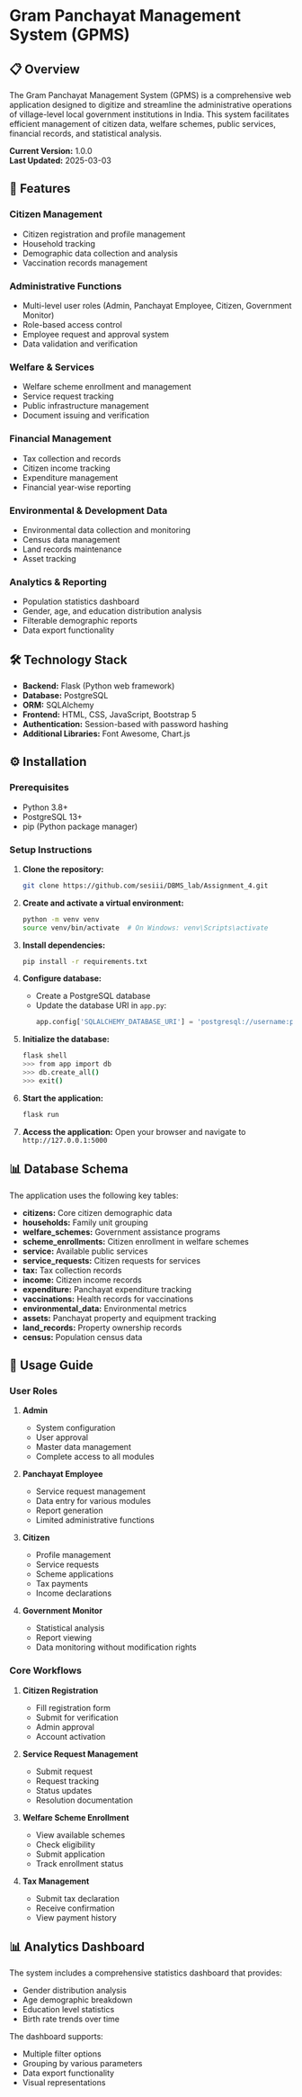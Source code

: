 # Gram Panchayat Management System (GPMS)

## 📋 Overview

The Gram Panchayat Management System (GPMS) is a comprehensive web application designed to digitize and streamline the administrative operations of village-level local government institutions in India. This system facilitates efficient management of citizen data, welfare schemes, public services, financial records, and statistical analysis.

**Current Version:** 1.0.0  
**Last Updated:** 2025-03-03

## 🌟 Features

### Citizen Management
- Citizen registration and profile management
- Household tracking
- Demographic data collection and analysis
- Vaccination records management

### Administrative Functions
- Multi-level user roles (Admin, Panchayat Employee, Citizen, Government Monitor)
- Role-based access control
- Employee request and approval system
- Data validation and verification

### Welfare & Services
- Welfare scheme enrollment and management
- Service request tracking
- Public infrastructure management
- Document issuing and verification

### Financial Management
- Tax collection and records
- Citizen income tracking
- Expenditure management
- Financial year-wise reporting

### Environmental & Development Data
- Environmental data collection and monitoring
- Census data management
- Land records maintenance
- Asset tracking

### Analytics & Reporting
- Population statistics dashboard
- Gender, age, and education distribution analysis
- Filterable demographic reports
- Data export functionality

## 🛠️ Technology Stack

- **Backend:** Flask (Python web framework)
- **Database:** PostgreSQL
- **ORM:** SQLAlchemy
- **Frontend:** HTML, CSS, JavaScript, Bootstrap 5
- **Authentication:** Session-based with password hashing
- **Additional Libraries:** Font Awesome, Chart.js

## ⚙️ Installation

### Prerequisites
- Python 3.8+
- PostgreSQL 13+
- pip (Python package manager)

### Setup Instructions

1. **Clone the repository:**
   ```bash
   git clone https://github.com/sesiii/DBMS_lab/Assignment_4.git
   
   ```

2. **Create and activate a virtual environment:**
   ```bash
   python -m venv venv
   source venv/bin/activate  # On Windows: venv\Scripts\activate
   ```

3. **Install dependencies:**
   ```bash
   pip install -r requirements.txt
   ```

4. **Configure database:**
   - Create a PostgreSQL database
   - Update the database URI in `app.py`:
     ```python
     app.config['SQLALCHEMY_DATABASE_URI'] = 'postgresql://username:password@localhost/database_name'
     ```

5. **Initialize the database:**
   ```bash
   flask shell
   >>> from app import db
   >>> db.create_all()
   >>> exit()
   ```

6. **Start the application:**
   ```bash
   flask run
   ```

7. **Access the application:**
   Open your browser and navigate to `http://127.0.0.1:5000`

## 📊 Database Schema

The application uses the following key tables:

- **citizens:** Core citizen demographic data
- **households:** Family unit grouping
- **welfare_schemes:** Government assistance programs
- **scheme_enrollments:** Citizen enrollment in welfare schemes
- **service:** Available public services
- **service_requests:** Citizen requests for services
- **tax:** Tax collection records
- **income:** Citizen income records
- **expenditure:** Panchayat expenditure tracking
- **vaccinations:** Health records for vaccinations
- **environmental_data:** Environmental metrics
- **assets:** Panchayat property and equipment tracking
- **land_records:** Property ownership records
- **census:** Population census data

## 📱 Usage Guide

### User Roles

1. **Admin**
   - System configuration
   - User approval
   - Master data management
   - Complete access to all modules

2. **Panchayat Employee**
   - Service request management
   - Data entry for various modules
   - Report generation
   - Limited administrative functions

3. **Citizen**
   - Profile management
   - Service requests
   - Scheme applications
   - Tax payments
   - Income declarations

4. **Government Monitor**
   - Statistical analysis
   - Report viewing
   - Data monitoring without modification rights

### Core Workflows

1. **Citizen Registration**
   - Fill registration form
   - Submit for verification
   - Admin approval
   - Account activation

2. **Service Request Management**
   - Submit request
   - Request tracking
   - Status updates
   - Resolution documentation

3. **Welfare Scheme Enrollment**
   - View available schemes
   - Check eligibility
   - Submit application
   - Track enrollment status

4. **Tax Management**
   - Submit tax declaration
   - Receive confirmation
   - View payment history

## 📊 Analytics Dashboard

The system includes a comprehensive statistics dashboard that provides:

- Gender distribution analysis
- Age demographic breakdown
- Education level statistics
- Birth rate trends over time

The dashboard supports:
- Multiple filter options
- Grouping by various parameters
- Data export functionality
- Visual representations
